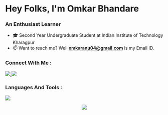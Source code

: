 <h1 align="left">Hey Folks, I'm Omkar Bhandare</h1>
<h3 align="left">An Enthusiast Learner</h3>

- 🎓 Second Year Undergraduate Student at Indian Institute of Technology Kharagpur
- 📫 Want to reach me?  Well **omkaranu04@gmail.com** is my Email ID.

<h3 align="left">Connect With Me :</h3>
<p>
  <a href="https://www.instagram.com/omkarvb_13?igsh=MTZxZm15M3lsNzl5OA==">
      <img src="https://skillicons.dev/icons?i=instagram" />  
  </a>
  <a href="www.linkedin.com/in/omkarbhandare13">
      <img src="https://skillicons.dev/icons?i=linkedin" />  
  </a>
</p>

<h3 align="left">Languages And Tools :</h3>
<p>
  <a href="https://skillicons.dev">
      <img src="https://skillicons.dev/icons?i=c,cpp,py,pytorch,tensorflow,bash,express,mongodb,nodejs,postman,git,github,vscode" />  
  </a>
</p>

<div align="center">
  <img src="https://github-readme-stats.vercel.app/api?username=omkaranu04&theme=transparent&show_icons=true&hide_border=true&count_private=true" >
</div>
